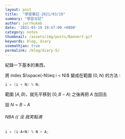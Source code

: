 ```yaml
---
layout: post
title:  "學習筆記-2021/03/19"
summary: "學習日記"
author: jorrhukmb
date: '2021-03-19 19:47:00 +0800'
category: notes
thumbnail: /assets/img/posts/Banner3.gif
keywords: blog, diary
usemathjax: true
permalink: /blog/diary-5/
---
```


紀錄一下基本的東西，

將 index $i\space(-N\leq i < N)$ 變成在範圍 $[ 0, N )$ 的方法 : 

```cpp
i = (i + N) % N;
```

範圍 $[A, B)$，就先平移到 $[0,B-A)$ 之後再把 $A$ 加回去

設 $N = B-A$

###### NBA (( 沒 我笑點滴

```cpp
i = (i-A+N) % N + A;
```

